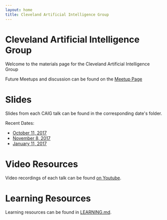 ```yaml
---
layout: home
title: Cleveland Artificial Intelligence Group
---
```

Cleveland Artificial Intelligence Group
============
Welcome to the materials page for the Cleveland Artificial Intelligence Group

Future Meetups and discussion can be found on the [Meetup Page](https://www.meetup.com/Cleveland-Artificial-Intelligence-Group)

# Slides

Slides from each CAIG talk can be found in the corresponding date's folder.

Recent Dates:
- [October 11, 2017](https://github.com/jvmancuso/CAIG/blob/master/2017-10-11)
- [November 8, 2017](https://github.com/jvmancuso/CAIG/blob/master/2017-11-08)
- [January 11, 2017](https://github.com/jvmancuso/CAIG/blob/master/2018-01-11)

# Video Resources

Video recordings of each talk can be found [on Youtube](https://www.youtube.com/channel/UCkQ63YvvZm5-UNnqFDfkt6Q/videos).

# Learning Resources

Learning resources can be found in [LEARNING.md](https://github.com/jvmancuso/CAIG/blob/master/LEARNING.md).